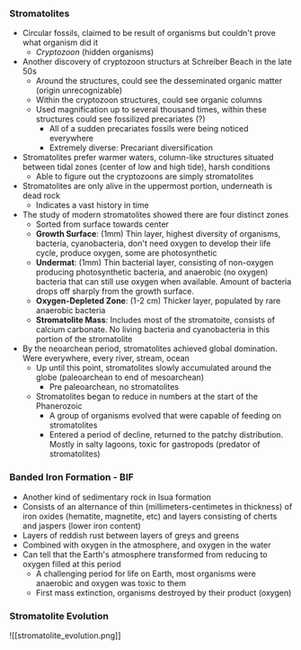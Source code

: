 ### Stromatolites
 - Circular fossils, claimed to be result of organisms but couldn't prove what organism did it
	 - *Cryptozoon* (hidden organisms)
 - Another discovery of cryptozoon structurs at Schreiber Beach in the late 50s
	 - Around the structures, could see the desseminated organic matter (origin unrecognizable)
	 - Within the cryptozoon structures, could see organic columns
	 - Used magnification up to several thousand times, within these structures could see fossilized precariates (?)
		 - All of a sudden precariates fossils were being noticed everywhere
		 - Extremely diverse: Precariant diversification
 - Stromatolites prefer warmer waters, column-like structures situated between tidal zones (center of low and high tide), harsh conditions
	 - Able to figure out the cryptozoons are simply stromatolites
 - Stromatolites are only alive in the uppermost portion, underneath is dead rock
	 - Indicates a vast history in time
 - The study of modern stromatolites showed there are four distinct zones
	 - Sorted from surface towards center
	 - **Growth Surface**: (1mm) Thin layer, highest diversity of organisms, bacteria, cyanobacteria, don't need oxygen to develop their life cycle, produce oxygen, some are photosynthetic
	 - **Undermat**: (1mm) Thin bacterial layer, consisting of non-oxygen producing photosynthetic bacteria, and anaerobic (no oxygen) bacteria that can still use oxygen when available. Amount of bacteria drops off sharply from the growth surface.
	 - **Oxygen-Depleted Zone**: (1-2 cm) Thicker layer, populated by rare anaerobic bacteria
	 - **Stromatolite Mass**: Includes most of the stromatoite, consists of calcium carbonate. No living bacteria and cyanobacteria in this portion of the stromatolite
 - By the neoarchean period, stromatolites achieved global domination. Were everywhere, every river, stream, ocean
	 - Up until this point, stromatolites slowly accumulated around the globe (paleoarchean to end of mesoarchean)
		 - Pre paleoarchean, no stromatolites
	 - Stromatolites began to reduce in numbers at the start of the Phanerozoic
		 - A group of organisms evolved that were capable of feeding on stromatolites
		 - Entered a period of decline, returned to the patchy distribution. Mostly in salty lagoons, toxic for gastropods (predator of stromatolites)

### Banded Iron Formation - BIF
 - Another kind of sedimentary rock in Isua formation
 - Consists of an alternance of thin (millimeters-centimetes in thickness) of iron oxides (hematite, magnetite, etc) and layers consisting of cherts and jaspers (lower iron content)
 - Layers of reddish rust between layers of greys and greens
 - Combined with oxygen in the atmosphere, and oxygen in the water
 - Can tell that the Earth's atmosphere transformed from reducing to oxygen filled at this period
	 - A challenging period for life on Earth, most organisms were anaerobic and oxygen was toxic to them
	 - First mass extinction, organisms destroyed by their product (oxygen)

### Stromatolite Evolution
![[stromatolite_evolution.png]]